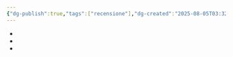 ```yaml
---
{"dg-publish":true,"tags":["recensione"],"dg-created":"2025-08-05T03:32:00","dg-edited":"2025-08-05T03:32:00","dg-note-icon":"3","permalink":"/media/film-e-serie-tv/severance/","dgPassFrontmatter":true,"noteIcon":"3","created":"2025-08-05T03:32:00","updated":"2025-08-05T03:32:00"}
---
```


-
-
-
